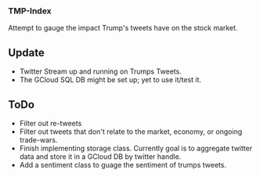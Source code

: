### TMP-Index
Attempt to gauge the impact Trump's tweets have on the stock market.

## Update

* Twitter Stream up and running on Trumps Tweets.
* The GCloud SQL DB might be set up; yet to use it/test it.

## ToDo

* Filter out re-tweets
* Filter out tweets that don't relate to the market, economy, or ongoing trade-wars.
* Finish implementing storage class. Currently goal is to aggregate twitter data and store it in a GCloud DB by twitter handle.
* Add a sentiment class to guage the sentiment of trumps tweets.

